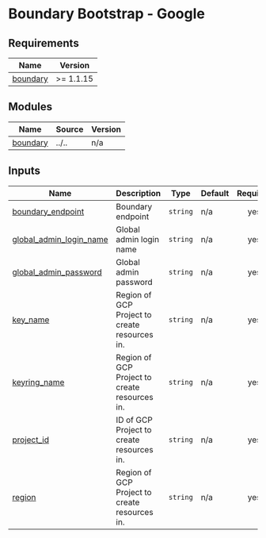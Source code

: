 # Boundary Bootstrap - Google

<!-- BEGIN_TF_DOCS -->
## Requirements

| Name | Version |
|------|---------|
| <a name="requirement_boundary"></a> [boundary](#requirement\_boundary) | >= 1.1.15 |

## Modules

| Name | Source | Version |
|------|--------|---------|
| <a name="module_boundary"></a> [boundary](#module\_boundary) | ../.. | n/a |

## Inputs

| Name | Description | Type | Default | Required |
|------|-------------|------|---------|:--------:|
| <a name="input_boundary_endpoint"></a> [boundary\_endpoint](#input\_boundary\_endpoint) | Boundary endpoint | `string` | n/a | yes |
| <a name="input_global_admin_login_name"></a> [global\_admin\_login\_name](#input\_global\_admin\_login\_name) | Global admin login name | `string` | n/a | yes |
| <a name="input_global_admin_password"></a> [global\_admin\_password](#input\_global\_admin\_password) | Global admin password | `string` | n/a | yes |
| <a name="input_key_name"></a> [key\_name](#input\_key\_name) | Region of GCP Project to create resources in. | `string` | n/a | yes |
| <a name="input_keyring_name"></a> [keyring\_name](#input\_keyring\_name) | Region of GCP Project to create resources in. | `string` | n/a | yes |
| <a name="input_project_id"></a> [project\_id](#input\_project\_id) | ID of GCP Project to create resources in. | `string` | n/a | yes |
| <a name="input_region"></a> [region](#input\_region) | Region of GCP Project to create resources in. | `string` | n/a | yes |
<!-- END_TF_DOCS -->